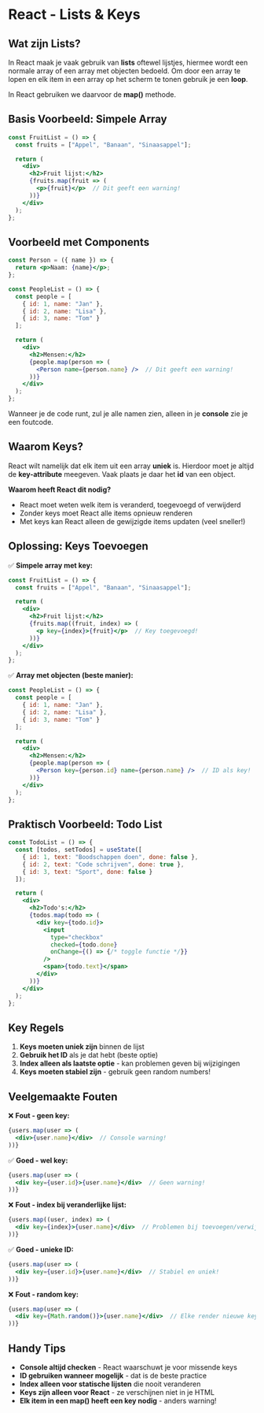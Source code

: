 # React - Lists & Keys

## Wat zijn Lists?

In React maak je vaak gebruik van **lists** oftewel lijstjes, hiermee wordt een normale array of een array met objecten bedoeld. Om door een array te lopen en elk item in een array op het scherm te tonen gebruik je een **loop**.

In React gebruiken we daarvoor de **map()** methode.

## Basis Voorbeeld: Simpele Array

```jsx
const FruitList = () => {
  const fruits = ["Appel", "Banaan", "Sinaasappel"];

  return (
    <div>
      <h2>Fruit lijst:</h2>
      {fruits.map(fruit => (
        <p>{fruit}</p>  // Dit geeft een warning!
      ))}
    </div>
  );
};
```

## Voorbeeld met Components

```jsx
const Person = ({ name }) => {
  return <p>Naam: {name}</p>;
};

const PeopleList = () => {
  const people = [
    { id: 1, name: "Jan" },
    { id: 2, name: "Lisa" },
    { id: 3, name: "Tom" }
  ];

  return (
    <div>
      <h2>Mensen:</h2>
      {people.map(person => (
        <Person name={person.name} />  // Dit geeft een warning!
      ))}
    </div>
  );
};
```

Wanneer je de code runt, zul je alle namen zien, alleen in je **console** zie je een foutcode.

## Waarom Keys?

React wilt namelijk dat elk item uit een array **uniek** is. Hierdoor moet je altijd de **key-attribute** meegeven. Vaak plaats je daar het **id** van een object.

**Waarom heeft React dit nodig?**
- React moet weten welk item is veranderd, toegevoegd of verwijderd
- Zonder keys moet React alle items opnieuw renderen
- Met keys kan React alleen de gewijzigde items updaten (veel sneller!)

## Oplossing: Keys Toevoegen

✅ **Simpele array met key:**
```jsx
const FruitList = () => {
  const fruits = ["Appel", "Banaan", "Sinaasappel"];

  return (
    <div>
      <h2>Fruit lijst:</h2>
      {fruits.map((fruit, index) => (
        <p key={index}>{fruit}</p>  // Key toegevoegd!
      ))}
    </div>
  );
};
```

✅ **Array met objecten (beste manier):**
```jsx
const PeopleList = () => {
  const people = [
    { id: 1, name: "Jan" },
    { id: 2, name: "Lisa" },
    { id: 3, name: "Tom" }
  ];

  return (
    <div>
      <h2>Mensen:</h2>
      {people.map(person => (
        <Person key={person.id} name={person.name} />  // ID als key!
      ))}
    </div>
  );
};
```

## Praktisch Voorbeeld: Todo List

```jsx
const TodoList = () => {
  const [todos, setTodos] = useState([
    { id: 1, text: "Boodschappen doen", done: false },
    { id: 2, text: "Code schrijven", done: true },
    { id: 3, text: "Sport", done: false }
  ]);

  return (
    <div>
      <h2>Todo's:</h2>
      {todos.map(todo => (
        <div key={todo.id}>
          <input 
            type="checkbox" 
            checked={todo.done}
            onChange={() => {/* toggle functie */}}
          />
          <span>{todo.text}</span>
        </div>
      ))}
    </div>
  );
};
```

## Key Regels

1. **Keys moeten uniek zijn** binnen de lijst
2. **Gebruik het ID** als je dat hebt (beste optie)
3. **Index alleen als laatste optie** - kan problemen geven bij wijzigingen
4. **Keys moeten stabiel zijn** - gebruik geen random numbers!

## Veelgemaakte Fouten

❌ **Fout - geen key:**
```jsx
{users.map(user => (
  <div>{user.name}</div>  // Console warning!
))}
```

✅ **Goed - wel key:**
```jsx
{users.map(user => (
  <div key={user.id}>{user.name}</div>  // Geen warning!
))}
```

❌ **Fout - index bij veranderlijke lijst:**
```jsx
{users.map((user, index) => (
  <div key={index}>{user.name}</div>  // Problemen bij toevoegen/verwijderen!
))}
```

✅ **Goed - unieke ID:**
```jsx
{users.map(user => (
  <div key={user.id}>{user.name}</div>  // Stabiel en uniek!
))}
```

❌ **Fout - random key:**
```jsx
{users.map(user => (
  <div key={Math.random()}>{user.name}</div>  // Elke render nieuwe key!
))}
```

## Handy Tips

- **Console altijd checken** - React waarschuwt je voor missende keys
- **ID gebruiken wanneer mogelijk** - dat is de beste practice
- **Index alleen voor statische lijsten** die nooit veranderen
- **Keys zijn alleen voor React** - ze verschijnen niet in je HTML
- **Elk item in een map() heeft een key nodig** - anders warning!